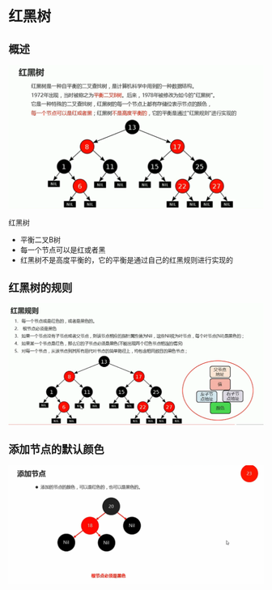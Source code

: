 # 红黑树

## 概述

![图 3](../images/fe6dd62f053723aa387d509ba94bda79a3e1c0588cc06293582d02934fbbd97e.png)  


红黑树

* 平衡二叉B树
* 每一个节点可以是红或者黑
* 红黑树不是高度平衡的，它的平衡是通过自己的红黑规则进行实现的

## 红黑树的规则

![图 4](../images/8889d6da2ab3f5dcae6a7a7aadc0b98dc73172c90e7de21bf6a2785d9e996bfd.png)  

## 添加节点的默认颜色

![图 5](../images/9c2be25f0219dd888ab604fd05c75c89940e99007ef553e1d76cc6d902d7da2b.png)  



